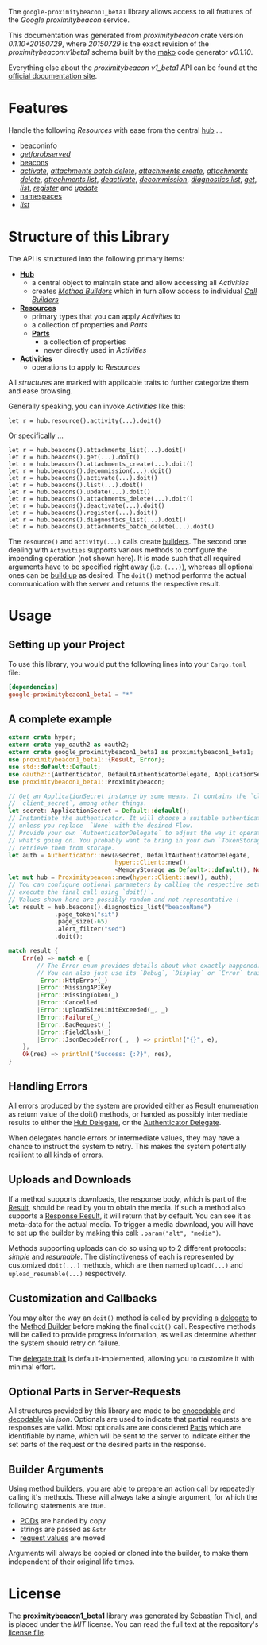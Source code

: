 <!---
DO NOT EDIT !
This file was generated automatically from 'src/mako/api/README.md.mako'
DO NOT EDIT !
-->
The `google-proximitybeacon1_beta1` library allows access to all features of the *Google proximitybeacon* service.

This documentation was generated from *proximitybeacon* crate version *0.1.10+20150729*, where *20150729* is the exact revision of the *proximitybeacon:v1beta1* schema built by the [mako](http://www.makotemplates.org/) code generator *v0.1.10*.

Everything else about the *proximitybeacon* *v1_beta1* API can be found at the
[official documentation site](https://developers.google.com/beacons/proximity/).
# Features

Handle the following *Resources* with ease from the central [hub](http://byron.github.io/google-apis-rs/google_proximitybeacon1_beta1/struct.Proximitybeacon.html) ... 

* beaconinfo
 * [*getforobserved*](http://byron.github.io/google-apis-rs/google_proximitybeacon1_beta1/struct.BeaconinfoGetforobservedCall.html)
* [beacons](http://byron.github.io/google-apis-rs/google_proximitybeacon1_beta1/struct.Beacon.html)
 * [*activate*](http://byron.github.io/google-apis-rs/google_proximitybeacon1_beta1/struct.BeaconActivateCall.html), [*attachments batch delete*](http://byron.github.io/google-apis-rs/google_proximitybeacon1_beta1/struct.BeaconAttachmentBatchDeleteCall.html), [*attachments create*](http://byron.github.io/google-apis-rs/google_proximitybeacon1_beta1/struct.BeaconAttachmentCreateCall.html), [*attachments delete*](http://byron.github.io/google-apis-rs/google_proximitybeacon1_beta1/struct.BeaconAttachmentDeleteCall.html), [*attachments list*](http://byron.github.io/google-apis-rs/google_proximitybeacon1_beta1/struct.BeaconAttachmentListCall.html), [*deactivate*](http://byron.github.io/google-apis-rs/google_proximitybeacon1_beta1/struct.BeaconDeactivateCall.html), [*decommission*](http://byron.github.io/google-apis-rs/google_proximitybeacon1_beta1/struct.BeaconDecommissionCall.html), [*diagnostics list*](http://byron.github.io/google-apis-rs/google_proximitybeacon1_beta1/struct.BeaconDiagnosticListCall.html), [*get*](http://byron.github.io/google-apis-rs/google_proximitybeacon1_beta1/struct.BeaconGetCall.html), [*list*](http://byron.github.io/google-apis-rs/google_proximitybeacon1_beta1/struct.BeaconListCall.html), [*register*](http://byron.github.io/google-apis-rs/google_proximitybeacon1_beta1/struct.BeaconRegisterCall.html) and [*update*](http://byron.github.io/google-apis-rs/google_proximitybeacon1_beta1/struct.BeaconUpdateCall.html)
* [namespaces](http://byron.github.io/google-apis-rs/google_proximitybeacon1_beta1/struct.Namespace.html)
 * [*list*](http://byron.github.io/google-apis-rs/google_proximitybeacon1_beta1/struct.NamespaceListCall.html)




# Structure of this Library

The API is structured into the following primary items:

* **[Hub](http://byron.github.io/google-apis-rs/google_proximitybeacon1_beta1/struct.Proximitybeacon.html)**
    * a central object to maintain state and allow accessing all *Activities*
    * creates [*Method Builders*](http://byron.github.io/google-apis-rs/google_proximitybeacon1_beta1/trait.MethodsBuilder.html) which in turn
      allow access to individual [*Call Builders*](http://byron.github.io/google-apis-rs/google_proximitybeacon1_beta1/trait.CallBuilder.html)
* **[Resources](http://byron.github.io/google-apis-rs/google_proximitybeacon1_beta1/trait.Resource.html)**
    * primary types that you can apply *Activities* to
    * a collection of properties and *Parts*
    * **[Parts](http://byron.github.io/google-apis-rs/google_proximitybeacon1_beta1/trait.Part.html)**
        * a collection of properties
        * never directly used in *Activities*
* **[Activities](http://byron.github.io/google-apis-rs/google_proximitybeacon1_beta1/trait.CallBuilder.html)**
    * operations to apply to *Resources*

All *structures* are marked with applicable traits to further categorize them and ease browsing.

Generally speaking, you can invoke *Activities* like this:

```Rust,ignore
let r = hub.resource().activity(...).doit()
```

Or specifically ...

```ignore
let r = hub.beacons().attachments_list(...).doit()
let r = hub.beacons().get(...).doit()
let r = hub.beacons().attachments_create(...).doit()
let r = hub.beacons().decommission(...).doit()
let r = hub.beacons().activate(...).doit()
let r = hub.beacons().list(...).doit()
let r = hub.beacons().update(...).doit()
let r = hub.beacons().attachments_delete(...).doit()
let r = hub.beacons().deactivate(...).doit()
let r = hub.beacons().register(...).doit()
let r = hub.beacons().diagnostics_list(...).doit()
let r = hub.beacons().attachments_batch_delete(...).doit()
```

The `resource()` and `activity(...)` calls create [builders][builder-pattern]. The second one dealing with `Activities` 
supports various methods to configure the impending operation (not shown here). It is made such that all required arguments have to be 
specified right away (i.e. `(...)`), whereas all optional ones can be [build up][builder-pattern] as desired.
The `doit()` method performs the actual communication with the server and returns the respective result.

# Usage

## Setting up your Project

To use this library, you would put the following lines into your `Cargo.toml` file:

```toml
[dependencies]
google-proximitybeacon1_beta1 = "*"
```

## A complete example

```Rust
extern crate hyper;
extern crate yup_oauth2 as oauth2;
extern crate google_proximitybeacon1_beta1 as proximitybeacon1_beta1;
use proximitybeacon1_beta1::{Result, Error};
use std::default::Default;
use oauth2::{Authenticator, DefaultAuthenticatorDelegate, ApplicationSecret, MemoryStorage};
use proximitybeacon1_beta1::Proximitybeacon;

// Get an ApplicationSecret instance by some means. It contains the `client_id` and 
// `client_secret`, among other things.
let secret: ApplicationSecret = Default::default();
// Instantiate the authenticator. It will choose a suitable authentication flow for you, 
// unless you replace  `None` with the desired Flow.
// Provide your own `AuthenticatorDelegate` to adjust the way it operates and get feedback about 
// what's going on. You probably want to bring in your own `TokenStorage` to persist tokens and
// retrieve them from storage.
let auth = Authenticator::new(&secret, DefaultAuthenticatorDelegate,
                              hyper::Client::new(),
                              <MemoryStorage as Default>::default(), None);
let mut hub = Proximitybeacon::new(hyper::Client::new(), auth);
// You can configure optional parameters by calling the respective setters at will, and
// execute the final call using `doit()`.
// Values shown here are possibly random and not representative !
let result = hub.beacons().diagnostics_list("beaconName")
             .page_token("sit")
             .page_size(-65)
             .alert_filter("sed")
             .doit();

match result {
    Err(e) => match e {
        // The Error enum provides details about what exactly happened.
        // You can also just use its `Debug`, `Display` or `Error` traits
         Error::HttpError(_)
        |Error::MissingAPIKey
        |Error::MissingToken(_)
        |Error::Cancelled
        |Error::UploadSizeLimitExceeded(_, _)
        |Error::Failure(_)
        |Error::BadRequest(_)
        |Error::FieldClash(_)
        |Error::JsonDecodeError(_, _) => println!("{}", e),
    },
    Ok(res) => println!("Success: {:?}", res),
}

```
## Handling Errors

All errors produced by the system are provided either as [Result](http://byron.github.io/google-apis-rs/google_proximitybeacon1_beta1/enum.Result.html) enumeration as return value of 
the doit() methods, or handed as possibly intermediate results to either the 
[Hub Delegate](http://byron.github.io/google-apis-rs/google_proximitybeacon1_beta1/trait.Delegate.html), or the [Authenticator Delegate](http://byron.github.io/google-apis-rs/google_proximitybeacon1_beta1/../yup-oauth2/trait.AuthenticatorDelegate.html).

When delegates handle errors or intermediate values, they may have a chance to instruct the system to retry. This 
makes the system potentially resilient to all kinds of errors.

## Uploads and Downloads
If a method supports downloads, the response body, which is part of the [Result](http://byron.github.io/google-apis-rs/google_proximitybeacon1_beta1/enum.Result.html), should be
read by you to obtain the media.
If such a method also supports a [Response Result](http://byron.github.io/google-apis-rs/google_proximitybeacon1_beta1/trait.ResponseResult.html), it will return that by default.
You can see it as meta-data for the actual media. To trigger a media download, you will have to set up the builder by making
this call: `.param("alt", "media")`.

Methods supporting uploads can do so using up to 2 different protocols: 
*simple* and *resumable*. The distinctiveness of each is represented by customized 
`doit(...)` methods, which are then named `upload(...)` and `upload_resumable(...)` respectively.

## Customization and Callbacks

You may alter the way an `doit()` method is called by providing a [delegate](http://byron.github.io/google-apis-rs/google_proximitybeacon1_beta1/trait.Delegate.html) to the 
[Method Builder](http://byron.github.io/google-apis-rs/google_proximitybeacon1_beta1/trait.CallBuilder.html) before making the final `doit()` call. 
Respective methods will be called to provide progress information, as well as determine whether the system should 
retry on failure.

The [delegate trait](http://byron.github.io/google-apis-rs/google_proximitybeacon1_beta1/trait.Delegate.html) is default-implemented, allowing you to customize it with minimal effort.

## Optional Parts in Server-Requests

All structures provided by this library are made to be [enocodable](http://byron.github.io/google-apis-rs/google_proximitybeacon1_beta1/trait.RequestValue.html) and 
[decodable](http://byron.github.io/google-apis-rs/google_proximitybeacon1_beta1/trait.ResponseResult.html) via *json*. Optionals are used to indicate that partial requests are responses 
are valid.
Most optionals are are considered [Parts](http://byron.github.io/google-apis-rs/google_proximitybeacon1_beta1/trait.Part.html) which are identifiable by name, which will be sent to 
the server to indicate either the set parts of the request or the desired parts in the response.

## Builder Arguments

Using [method builders](http://byron.github.io/google-apis-rs/google_proximitybeacon1_beta1/trait.CallBuilder.html), you are able to prepare an action call by repeatedly calling it's methods.
These will always take a single argument, for which the following statements are true.

* [PODs][wiki-pod] are handed by copy
* strings are passed as `&str`
* [request values](http://byron.github.io/google-apis-rs/google_proximitybeacon1_beta1/trait.RequestValue.html) are moved

Arguments will always be copied or cloned into the builder, to make them independent of their original life times.

[wiki-pod]: http://en.wikipedia.org/wiki/Plain_old_data_structure
[builder-pattern]: http://en.wikipedia.org/wiki/Builder_pattern
[google-go-api]: https://github.com/google/google-api-go-client

# License
The **proximitybeacon1_beta1** library was generated by Sebastian Thiel, and is placed 
under the *MIT* license.
You can read the full text at the repository's [license file][repo-license].

[repo-license]: https://github.com/Byron/google-apis-rs/LICENSE.md
